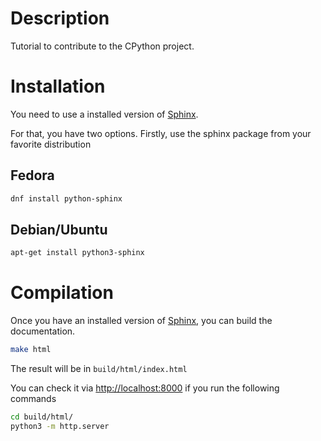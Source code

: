 # Description

Tutorial to contribute to the CPython project.

# Installation

You need to use a installed version of [Sphinx](https://www.sphinx-doc.org).

For that, you have two options. Firstly, use the sphinx package from your favorite distribution

## Fedora

```bash
dnf install python-sphinx
```

## Debian/Ubuntu

```bash
apt-get install python3-sphinx
```


# Compilation

Once you have an installed version of [Sphinx](https://www.sphinx-doc.org), you can build the documentation.

```bash
make html
```

The result will be in `build/html/index.html`

You can check it via [http://localhost:8000](http://localhost:8000) if you run the following commands

```bash
cd build/html/
python3 -m http.server
```